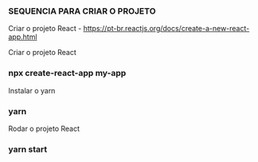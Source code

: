 ### SEQUENCIA PARA CRIAR O PROJETO 
Criar o projeto React - https://pt-br.reactjs.org/docs/create-a-new-react-app.html

Criar o projeto React
### npx create-react-app my-app

Instalar o yarn
### yarn

Rodar o projeto React
### yarn start

